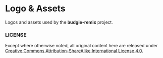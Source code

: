 Logo & Assets
=============
Logos and assets used by the **budgie-remix** project.

### LICENSE
Except where otherwise noted, all original content here are released under [Creative Commons Attribution-ShareAlike International License 4.0][CC-BY-SA4].


[CC-BY-SA4]: https://creativecommons.org/licenses/by-sa/4.0/ "More info on CC BY-SA 4.0"
